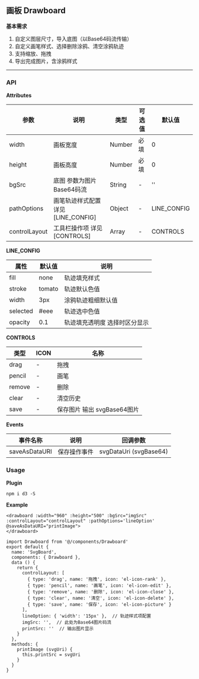 ## 画板 Drawboard

**基本需求**

1. 自定义图层尺寸，导入底图（以Base64码流传输）
2. 自定义画笔样式、选择删除涂鸦、清空涂鸦轨迹
3. 支持缩放、拖拽
4. 导出完成图片，含涂鸦样式

***

### API

**Attributes**

| 参数            | 说明                        | 类型     | 可选值  | 默认值         |
| ------------- | ------------------------- | ------ | ---- | ----------- |
| width         | 画板宽度                      | Number | 必填   | 0           |
| height        | 画板高度                      | Number | 必填   | 0           |
| bgSrc         | 底图 参数为图片Base64码流          | String | -    | ''          |
| pathOptions   | 画笔轨迹样式配置 详见 [LINE_CONFIG] | Object | -    | LINE_CONFIG |
| controlLayout | 工具栏操作项 详见 [CONTROLS]      | Array  | -    | CONTROLS    |

**LINE_CONFIG**

| 属性       | 默认值    | 说明              |
| -------- | ------ | --------------- |
| fill     | none   | 轨迹填充样式          |
| stroke   | tomato | 轨迹默认色值          |
| width    | 3px    | 涂鸦轨迹粗细默认值       |
| selected | #eee   | 轨迹选中色值          |
| opacity  | 0.1    | 轨迹填充透明度 选择时区分显示 |

**CONTROLS**

| 类型     | ICON | 名称                   |
| ------ | ---- | -------------------- |
| drag   | -    | 拖拽                   |
| pencil | -    | 画笔                   |
| remove | -    | 删除                   |
| clear  | -    | 清空历史                 |
| save   | -    | 保存图片  输出 svgBase64图片 |

**Events**

| 事件名称          | 说明     | 回调参数                   |
| ------------- | ------ | ---------------------- |
| saveAsDataURI | 保存操作事件 | svgDataUri (svgBase64) |

### Usage

**Plugin**
```
npm i d3 -S
```
**Example**

```
<drawboard :width="960" :height="500" :bgSrc="imgSrc" :controlLayout="controlLayout" :pathOptions='lineOption' @saveAsDataURI="printImage">
</drawboard>
```

```
import Drawboard from '@/components/Drawboard'
export default {
  name: 'SvgBoard',
  components: { Drawboard },
  data () {
    return {
      controlLayout: [
        { type: 'drag', name: '拖拽', icon: 'el-icon-rank' },
        { type: 'pencil', name: '画笔', icon: 'el-icon-edit' },
        { type: 'remove', name: '删除', icon: 'el-icon-close' },
        { type: 'clear', name: '清空', icon: 'el-icon-delete' },
        { type: 'save', name: '保存', icon: 'el-icon-picture' }
      ],
      lineOption: { 'width': '15px' },  // 轨迹样式项配置
      imgSrc: '',  // 此处为Base64图片码流
      printSrc: ''  // 输出图片显示
    }
  },
  methods: {
    printImage (svgUri) {
      this.printSrc = svgUri
    }
  }
}
```